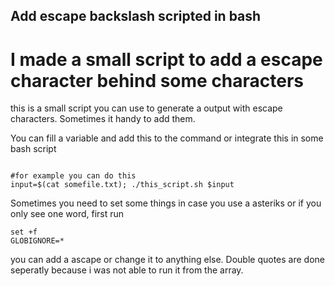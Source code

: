 ## Add escape backslash scripted in bash
# I made a small script to add a escape character behind some characters

this is a small script you can use to generate a output with escape characters. 
Sometimes it handy to add them. 


You can fill a variable and add this to the command or integrate this in some bash script

```shell

#for example you can do this
input=$(cat somefile.txt); ./this_script.sh $input

```


Sometimes you need to set some things in case you use a asteriks or if you only see one word, first run

```shell
set +f
GLOBIGNORE=*
```

you can add a ascape or change it to anything else. Double quotes are done seperatly because i was not able to run it from the array.


